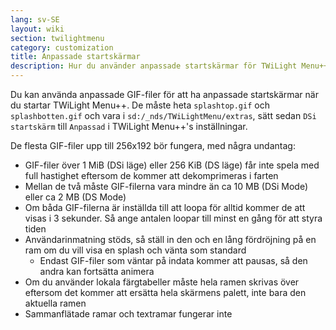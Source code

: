 ```yaml
---
lang: sv-SE
layout: wiki
section: twilightmenu
category: customization
title: Anpassade startskärmar
description: Hur du använder anpassade startskärmar för TWiLight Menu++
---
```


Du kan använda anpassade GIF-filer för att ha anpassade startskärmar när du startar TWiLight Menu++. De måste heta `splashtop.gif` och `splashbotten.gif` och vara i `sd:/_nds/TWiLightMenu/extras`, sätt sedan `DSi startskärm` till `Anpassad` i TWiLight Menu++'s inställningar.

De flesta GIF-filer upp till 256x192 bör fungera, med några undantag:
- GIF-filer över 1 MiB (DSi läge) eller 256 KiB (DS läge) får inte spela med full hastighet eftersom de kommer att dekomprimeras i farten
- Mellan de två måste GIF-filerna vara mindre än ca 10 MB (DSi Mode) eller ca 2 MB (DS Mode)
- Om båda GIF-filerna är inställda till att loopa för alltid kommer de att visas i 3 sekunder. Så ange antalen loopar till minst en gång för att styra tiden
- Användarinmatning stöds, så ställ in den och en lång fördröjning på en ram om du vill visa en splash och vänta som standard
    - Endast GIF-filer som väntar på indata kommer att pausas, så den andra kan fortsätta animera
- Om du använder lokala färgtabeller måste hela ramen skrivas över eftersom det kommer att ersätta hela skärmens palett, inte bara den aktuella ramen
- Sammanflätade ramar och textramar fungerar inte
